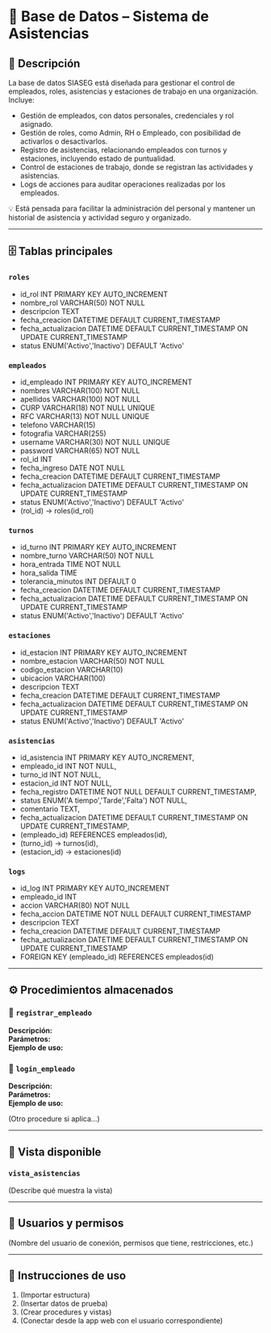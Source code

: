 # 📌 Base de Datos – Sistema de Asistencias

## 📖 Descripción
La base de datos SIASEG está diseñada para gestionar el control de empleados, roles, asistencias y estaciones de trabajo en una organización.
Incluye:

* Gestión de empleados, con datos personales, credenciales y rol asignado.
* Gestión de roles, como Admin, RH o Empleado, con posibilidad de activarlos o desactivarlos.
* Registro de asistencias, relacionando empleados con turnos y estaciones, incluyendo estado de puntualidad.
* Control de estaciones de trabajo, donde se registran las actividades y asistencias.
* Logs de acciones para auditar operaciones realizadas por los empleados.

💡 Está pensada para facilitar la administración del personal y mantener un historial de asistencia y actividad seguro y organizado.

---

## 🗄️ Tablas principales

### `roles`
- id_rol INT PRIMARY KEY AUTO_INCREMENT
- nombre_rol VARCHAR(50) NOT NULL
- descripcion TEXT
- fecha_creacion DATETIME DEFAULT CURRENT_TIMESTAMP
- fecha_actualizacion DATETIME DEFAULT CURRENT_TIMESTAMP ON UPDATE CURRENT_TIMESTAMP
- status ENUM('Activo','Inactivo') DEFAULT 'Activo'

### `empleados`
- id_empleado INT PRIMARY KEY AUTO_INCREMENT
- nombres VARCHAR(100) NOT NULL
- apellidos VARCHAR(100) NOT NULL
- CURP VARCHAR(18) NOT NULL UNIQUE
- RFC VARCHAR(13) NOT NULL UNIQUE
- telefono VARCHAR(15)
- fotografia VARCHAR(255)
- username VARCHAR(30) NOT NULL UNIQUE
- password VARCHAR(65) NOT NULL
- rol_id INT
- fecha_ingreso DATE NOT NULL
- fecha_creacion DATETIME DEFAULT CURRENT_TIMESTAMP
- fecha_actualizacion DATETIME DEFAULT CURRENT_TIMESTAMP ON UPDATE CURRENT_TIMESTAMP
- status ENUM('Activo','Inactivo') DEFAULT 'Activo'
- (rol_id) → roles(id_rol)

### `turnos`
- id_turno INT PRIMARY KEY AUTO_INCREMENT
- nombre_turno VARCHAR(50) NOT NULL
- hora_entrada TIME NOT NULL
- hora_salida TIME
- tolerancia_minutos INT DEFAULT 0
- fecha_creacion DATETIME DEFAULT CURRENT_TIMESTAMP
- fecha_actualizacion DATETIME DEFAULT CURRENT_TIMESTAMP ON UPDATE CURRENT_TIMESTAMP
- status ENUM('Activo','Inactivo') DEFAULT 'Activo'

### `estaciones`
- id_estacion INT PRIMARY KEY AUTO_INCREMENT
- nombre_estacion VARCHAR(50) NOT NULL
- codigo_estacion VARCHAR(10)
- ubicacion VARCHAR(100)
- descripcion TEXT
- fecha_creacion DATETIME DEFAULT CURRENT_TIMESTAMP
- fecha_actualizacion DATETIME DEFAULT CURRENT_TIMESTAMP ON UPDATE CURRENT_TIMESTAMP
- status ENUM('Activo','Inactivo') DEFAULT 'Activo'

### `asistencias`
- id_asistencia INT PRIMARY KEY AUTO_INCREMENT,
- empleado_id INT NOT NULL,
- turno_id INT NOT NULL,
- estacion_id INT NOT NULL,
- fecha_registro DATETIME NOT NULL DEFAULT CURRENT_TIMESTAMP,
- status ENUM('A tiempo','Tarde','Falta') NOT NULL,
- comentario TEXT,
- fecha_actualizacion DATETIME DEFAULT CURRENT_TIMESTAMP ON UPDATE CURRENT_TIMESTAMP,
- (empleado_id) REFERENCES empleados(id),
- (turno_id) → turnos(id),
- (estacion_id) → estaciones(id)

### `logs`
- id_log INT PRIMARY KEY AUTO_INCREMENT
- empleado_id INT
- accion VARCHAR(80) NOT NULL
- fecha_accion DATETIME NOT NULL DEFAULT CURRENT_TIMESTAMP
- descripcion TEXT
- fecha_creacion DATETIME DEFAULT CURRENT_TIMESTAMP
- fecha_actualizacion DATETIME DEFAULT CURRENT_TIMESTAMP ON UPDATE CURRENT_TIMESTAMP
- FOREIGN KEY (empleado_id) REFERENCES empleados(id)

---

## ⚙️ Procedimientos almacenados

### 🔹 `registrar_empleado`
**Descripción:**  
**Parámetros:**  
**Ejemplo de uso:**  

### 🔹 `login_empleado`
**Descripción:**  
**Parámetros:**  
**Ejemplo de uso:**  

(Otro procedure si aplica…)

---

## 👀 Vista disponible
### `vista_asistencias`
(Describe qué muestra la vista)

---

## 🔑 Usuarios y permisos
(Nombre del usuario de conexión, permisos que tiene, restricciones, etc.)

---

## 🚀 Instrucciones de uso
1. (Importar estructura)  
2. (Insertar datos de prueba)  
3. (Crear procedures y vistas)  
4. (Conectar desde la app web con el usuario correspondiente)  
